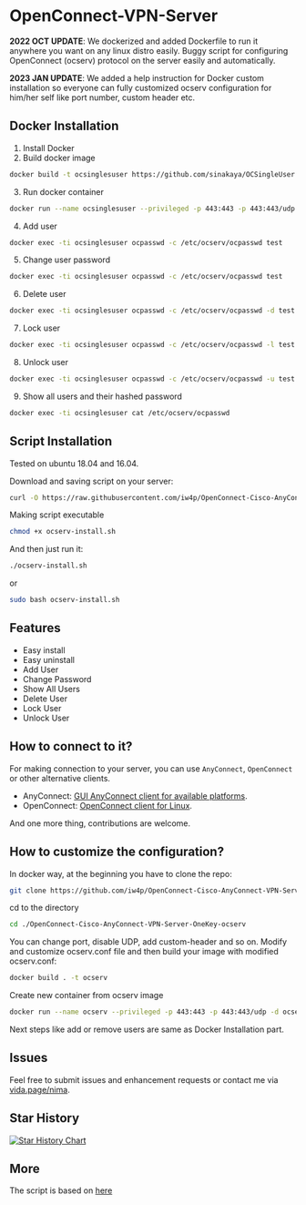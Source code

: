 # OpenConnect-VPN-Server
**2022 OCT UPDATE**: We dockerized and added Dockerfile to run it anywhere you want on any linux distro easily.
Buggy script for configuring OpenConnect (ocserv) protocol on the server easily and automatically.

**2023 JAN UPDATE**: We added a help instruction for Docker custom installation so everyone can fully customized ocserv configuration for him/her self like port number, custom header etc.

## Docker Installation
1. Install Docker
2. Build docker image
```bash
docker build -t ocsinglesuser https://github.com/sinakaya/OCSingleUser.git#main
```

3. Run docker container
```bash
docker run --name ocsinglesuser --privileged -p 443:443 -p 443:443/udp -d ocsinglesuser
```

4. Add user
```bash
docker exec -ti ocsinglesuser ocpasswd -c /etc/ocserv/ocpasswd test
```

5. Change user password
```bash
docker exec -ti ocsinglesuser ocpasswd -c /etc/ocserv/ocpasswd test
```

6. Delete user
```bash
docker exec -ti ocsinglesuser ocpasswd -c /etc/ocserv/ocpasswd -d test
```

7. Lock user
```bash
docker exec -ti ocsinglesuser ocpasswd -c /etc/ocserv/ocpasswd -l test
```

8. Unlock user
```bash
docker exec -ti ocsinglesuser ocpasswd -c /etc/ocserv/ocpasswd -u test
```

9. Show all users and their hashed password
```bash
docker exec -ti ocsinglesuser cat /etc/ocserv/ocpasswd
```

## Script Installation
Tested on ubuntu 18.04 and 16.04.

Download and saving script on your server:
```bash
curl -O https://raw.githubusercontent.com/iw4p/OpenConnect-Cisco-AnyConnect-VPN-Server-OneKey-ocserv/master/ocserv-install.sh
```

Making script executable
```bash
chmod +x ocserv-install.sh
```

And then just run it:
```sh
./ocserv-install.sh
``` 
or
```sh
sudo bash ocserv-install.sh
``` 


## Features
- Easy install
- Easy uninstall
- Add User
- Change Password
- Show All Users
- Delete User
- Lock User
- Unlock User

## How to connect to it?
For making connection to your server, you can use `AnyConnect`, `OpenConnect` or other alternative clients.

- AnyConnect: [GUI AnyConnect client for available platforms](https://it.umn.edu/vpn-downloads-guides).
- OpenConnect: [OpenConnect client for Linux](https://computingforgeeks.com/how-to-connect-to-vpn-server-with-openconnect-ssl-vpn-client-on-linux/).

And one more thing, contributions are welcome.

## How to customize the configuration?
In docker way, at the beginning you have to clone the repo:
```sh
git clone https://github.com/iw4p/OpenConnect-Cisco-AnyConnect-VPN-Server-OneKey-ocserv.git
```

cd to the directory
```sh
cd ./OpenConnect-Cisco-AnyConnect-VPN-Server-OneKey-ocserv
```
You can change port, disable UDP, add custom-header and so on.
Modify and customize ocserv.conf file and then build your image with modified ocserv.conf:
```sh
docker build . -t ocserv
```

Create new container from ocserv image
```sh
docker run --name ocserv --privileged -p 443:443 -p 443:443/udp -d ocserv
```

Next steps like add or remove users are same as Docker Installation part.


## Issues
Feel free to submit issues and enhancement requests or contact me via [vida.page/nima](https://vida.page/nima).

## Star History

[![Star History Chart](https://api.star-history.com/svg?repos=iw4p/OpenConnect-Cisco-AnyConnect-VPN-Server-OneKey-ocserv&type=Date)](https://star-history.com/#iw4p/OpenConnect-Cisco-AnyConnect-VPN-Server-OneKey-ocserv&Date)


## More
The script is based on [here](https://ocserv.gitlab.io/www/recipes-ocserv-configuration-basic.html)
